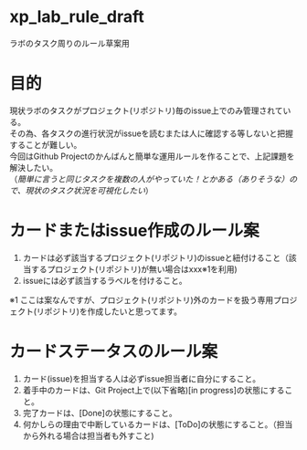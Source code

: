 # xp_lab_rule_draft
ラボのタスク周りのルール草案用

# 目的
現状ラボのタスクがプロジェクト(リポジトリ)毎のissue上でのみ管理されている。  
その為、各タスクの進行状況がissueを読むまたは人に確認する等しないと把握することが難しい。  
今回はGithub Projectのかんばんと簡単な運用ルールを作ることで、上記課題を解決したい。  
（*簡単に言うと同じタスクを複数の人がやっていた！とかある（ありそうな）ので、現状のタスク状況を可視化したい*）  

# カードまたはissue作成のルール案
1. カードは必ず該当するプロジェクト(リポジトリ)のissueと紐付けること（該当するプロジェクト(リポジトリ)が無い場合はxxx※1を利用)
2. issueには必ず該当するラベルを付けること。

※1 ここは案なんですが、プロジェクト(リポジトリ)外のカードを扱う専用プロジェクト(リポジトリ)を作成したいと思ってます。

# カードステータスのルール案
1. カード(issue)を担当する人は必ずissue担当者に自分にすること。
2. 着手中のカードは、Git Project上で(以下省略)[in progress]の状態にすること。
3. 完了カードは、[Done]の状態にすること。
4. 何かしらの理由で中断しているカードは、[ToDo]の状態にすること。（担当から外れる場合は担当者も外すこと)
